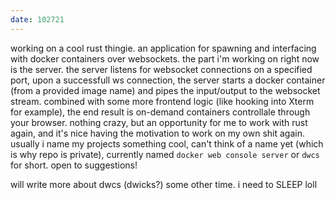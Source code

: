 ```yaml
---
date: 102721
---
```


working on a cool rust thingie. an application for spawning and interfacing with docker containers over websockets. the part i'm working on right now is the server. the server listens for websocket connections on a specified port, upon a successfull ws connection, the server starts a docker container (from a provided image name) and pipes the input/output to the websocket stream. combined with some more frontend logic (like hooking into Xterm for example), the end result is on-demand containers controllale through your browser. nothing crazy, but an opportunity for me to work with rust again, and it's nice having the motivation to work on my own shit again. usually i name my projects something cool, can't think of a name yet (which is why repo is private), currently named `docker web console server` or `dwcs` for short. open to suggestions!

will write more about dwcs (dwicks?) some other time. i need to SLEEP loll